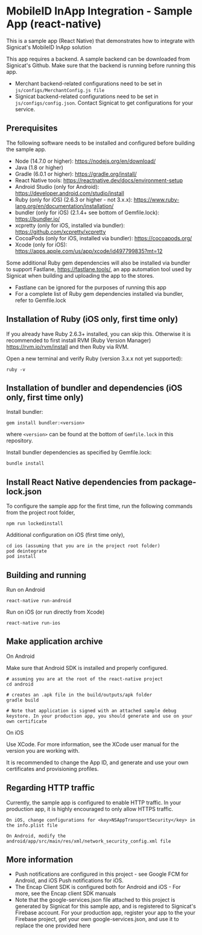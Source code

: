 MobileID InApp Integration - Sample App (react-native)
=======================================

This is a sample app (React Native) that demonstrates how to integrate with Signicat's MobileID InApp solution

This app requires a backend. A sample backend can be downloaded from Signicat's Github. Make sure that the backend is running before running this app.

- Merchant backend-related configurations need to be set in `js/configs/MerchantConfig.js file`
- Signicat backend-related configurations need to be set in `js/configs/config.json`. Contact Signicat to get configurations for your service.

## Prerequisites
The following software needs to be installed and configured before building the sample app.

- Node (14.7.0 or higher): https://nodejs.org/en/download/
- Java (1.8 or higher)
- Gradle (6.0.1 or higher): https://gradle.org/install/
- React Native tools: https://reactnative.dev/docs/environment-setup
- Android Studio (only for Android): https://developer.android.com/studio/install
- Ruby (only for iOS) (2.6.3 or higher - not 3.x.x): https://www.ruby-lang.org/en/documentation/installation/
- bundler (only for iOS) (2.1.4+ see bottom of Gemfile.lock): https://bundler.io/
- xcpretty (only for iOS, installed via bundler): https://github.com/xcpretty/xcpretty
- CocoaPods (only for iOS, installed via bundler): https://cocoapods.org/
- Xcode (only for iOS): https://apps.apple.com/us/app/xcode/id497799835?mt=12

Some additional Ruby gem dependencies will also be installed via bundler to support Fastlane, https://fastlane.tools/,
an app automation tool used by Signicat when building and uploading the app to the stores.
- Fastlane can be ignored for the purposes of running this app
- For a complete list of Ruby gem dependencies installed via bundler, refer to Gemfile.lock

## Installation of Ruby (iOS only, first time only)

If you already have Ruby 2.6.3+ installed, you can skip this. Otherwise it is recommended to first
install RVM (Ruby Version Manager) https://rvm.io/rvm/install and then Ruby via RVM.

Open a new terminal and verify Ruby (version 3.x.x not yet supported):

    ruby -v

## Installation of bundler and dependencies (iOS only, first time only)
Install bundler:

    gem install bundler:<version>

where `<version>` can be found at the bottom of `Gemfile.lock` in this repository.

Install bundler dependencies as specified by Gemfile.lock:

    bundle install

## Install React Native dependencies from package-lock.json
To configure the sample app for the first time, run the following commands from the project root folder,
       
    npm run lockedinstall

Additional configuration on iOS (first time only),

    cd ios (assuming that you are in the project root folder)
    pod deintegrate
    pod install

## Building and running
Run on Android

    react-native run-android

Run on iOS (or run directly from Xcode)

    react-native run-ios

## Make application archive
On Android 

Make sure that Android SDK is installed and properly configured.

    # assuming you are at the root of the react-native project
    cd android 
    
    # creates an .apk file in the build/outputs/apk folder
    gradle build
    
    # Note that application is signed with an attached sample debug keystore. In your production app, you should generate and use on your own certificate
    
On iOS

Use XCode. For more information, see the XCode user manual for the version you are working with.

It is recommended to change the App ID, and generate and use your own certificates and provisioning profiles.
    
## Regarding HTTP traffic

Currently, the sample app is configured to enable HTTP traffic. In your production app, it is highly encouraged to only allow HTTPS traffic.

    On iOS, change configurations for <key>NSAppTransportSecurity</key> in the info.plist file
    
    On Android, modify the android/app/src/main/res/xml/network_security_config.xml file
    
    
## More information
- Push notifications are configured in this project - see Google FCM for Android, and iOS Push notifications for iOS.
- The Encap Client SDK is configured both for Android and iOS - For more, see the Encap client SDK manuals
- Note that the google-services.json file attached to this project is generated by Signicat for this sample app, and is registered to Signicat's Firebase account. For your production app, register your app to the your Firebase project, get your own google-services.json, and use it to replace the one provided here

